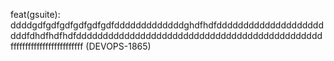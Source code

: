 feat(gsuite): ddddgdfgdfgdfgdfgdfgdfdddddddddddddghdfhdfdddddddddddddddddddddddfdhdfhdfhdfddddddddddddddddddddddddddddddddddddddddddddddfffffffffffffffffffffffff (DEVOPS-1865)